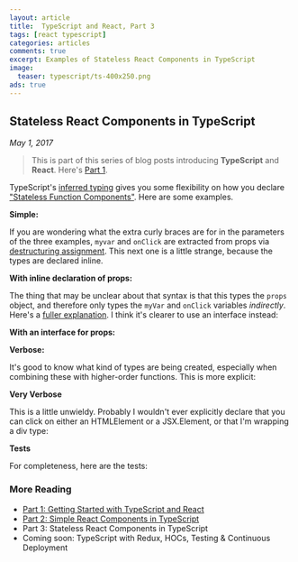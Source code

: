 ```yaml
---
layout: article
title:  TypeScript and React, Part 3
tags: [react typescript]
categories: articles
comments: true
excerpt: Examples of Stateless React Components in TypeScript
image:
  teaser: typescript/ts-400x250.png
ads: true
---
```


## Stateless React Components in TypeScript

*May 1, 2017*

>
> This is part of this series of blog posts introducing **TypeScript** and **React**. Here's [Part 1](/articles/getting-started-typescript-react/).
>


TypeScript's [inferred typing](https://www.typescriptlang.org/docs/handbook/type-inference.html) gives you
 some flexibility on how you declare ["Stateless Function Components"](https://facebook.github.io/react/blog/2015/09/10/react-v0.14-rc1.html#stateless-function-components).  Here
 are some examples.
 

**Simple:**

<script src="https://gist.github.com/mikebridge/771f9fa8dc08e78fa39fff3cf2d5aba0.js"></script>

If you are wondering what the extra curly braces are for in the parameters of the three examples,
 `myvar` and `onClick` are extracted from props via 
 [destructuring assignment](https://developer.mozilla.org/en/docs/Web/JavaScript/Reference/Operators/Destructuring_assignment).  This 
 next one is a little strange, because the types are declared inline.

**With inline declaration of props:**

<script src="https://gist.github.com/mikebridge/7c0fc67c6298704e2a8fc660d7afe98d.js"></script>

The thing that may be unclear about that syntax is that this types the `props` object, and therefore
only types the `myVar` and `onClick` variables *indirectly*.  Here's a 
[fuller explanation](https://blog.mariusschulz.com/2015/11/13/typing-destructured-object-parameters-in-typescript).  I think it's
clearer to use an interface instead:

**With an interface for props:**

<script src="https://gist.github.com/mikebridge/5f8ca49538df873da49c3205d421bc18.js"></script>

**Verbose:**

It's good to know what kind of types are being created, especially when combining these
with higher-order functions.  This is more explicit:

<script src="https://gist.github.com/mikebridge/7ce09ad441c2e239e6abd330c115561a.js"></script>

**Very Verbose**

This is a little unwieldy.  Probably I wouldn't ever explicitly declare that you can click 
on either an HTMLElement or a JSX.Element, or that I'm wrapping a div type:

<script src="https://gist.github.com/mikebridge/9c01b5d703a245c209a29701b7822610.js"></script>

**Tests**

For completeness, here are the tests:

<script src="https://gist.github.com/mikebridge/021db91e6524690512339c2c3e2df233.js"></script>

### More Reading

* <a href="/articles/getting-started-typescript-react">Part 1: Getting Started with TypeScript and React</a>
* <a href="/articles/getting-started-typescript-react-2">Part 2: Simple React Components in TypeScript</a>
* Part 3: Stateless React Components in TypeScript
* Coming soon: TypeScript with Redux, HOCs, Testing & Continuous Deployment

